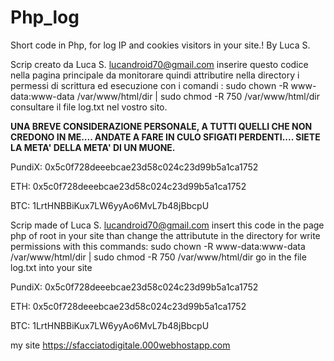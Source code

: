 # Php_log
Short code in Php, for log IP and cookies visitors in your site.! By Luca S.

Scrip creato da Luca S. lucandroid70@gmail.com 
inserire questo codice nella pagina principale da monitorare quindi attributire nella directory i permessi di scrittura ed esecuzione con i comandi : sudo chown -R www-data:www-data /var/www/html/dir  | sudo chmod -R 750 /var/www/html/dir consultare il file log.txt nel vostro sito.

<strong>UNA BREVE CONSIDERAZIONE PERSONALE, A TUTTI QUELLI CHE NON CREDONO IN ME.... ANDATE A FARE IN CULO SFIGATI PERDENTI.... SIETE LA META' DELLA META' DI UN MUONE.</strong>   

PundiX: 0x5c0f728deeebcae23d58c024c23d99b5a1ca1752

ETH: 0x5c0f728deeebcae23d58c024c23d99b5a1ca1752

BTC: 1LrtHNBBiKux7LW6yyAo6MvL7b48jBbcpU
    

Scrip made of Luca S. lucandroid70@gmail.com 
insert this code in the page php of root in your site than change the attributute in the directory for write permissions with this commands: sudo chown -R www-data:www-data /var/www/html/dir  | sudo chmod -R 750 /var/www/html/dir go in the file log.txt into your site 

PundiX: 0x5c0f728deeebcae23d58c024c23d99b5a1ca1752


ETH: 0x5c0f728deeebcae23d58c024c23d99b5a1ca1752


BTC: 1LrtHNBBiKux7LW6yyAo6MvL7b48jBbcpU



my site https://sfacciatodigitale.000webhostapp.com
